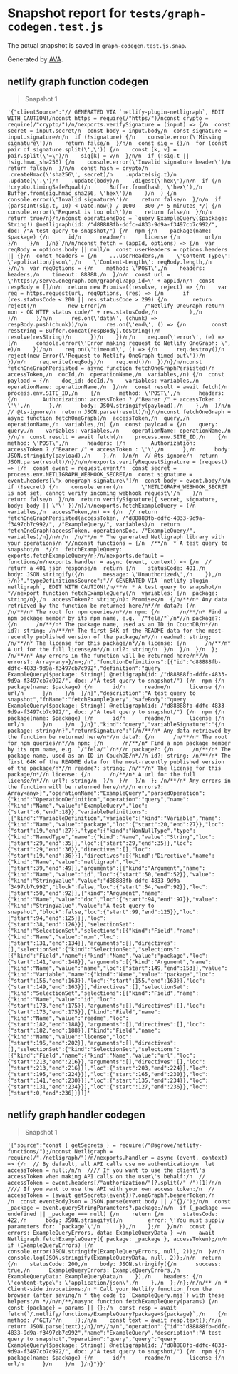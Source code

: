 # Snapshot report for `tests/graph-codegen.test.js`

The actual snapshot is saved in `graph-codegen.test.js.snap`.

Generated by [AVA](https://avajs.dev).

## netlify graph function codegen

> Snapshot 1

    '{"clientSource":"// GENERATED VIA `netlify-plugin-netligraph`, EDIT WITH CAUTION!/nconst https = require(/"https/")/nconst crypto = require(/"crypto/")/n/nexports.verifySignature = (input) => {/n  const secret = input.secret/n  const body = input.body/n  const signature = input.signature/n/n  if (!signature) {/n    console.error(\'Missing signature\')/n    return false/n  }/n/n  const sig = {}/n  for (const pair of signature.split(\',\')) {/n    const [k, v] = pair.split(\'=\')/n    sig[k] = v/n  }/n/n  if (!sig.t || !sig.hmac_sha256) {/n    console.error(\'Invalid signature header\')/n    return false/n  }/n/n  const hash = crypto/n    .createHmac(\'sha256\', secret)/n    .update(sig.t)/n    .update(\'.\')/n    .update(body)/n    .digest(\'hex\')/n/n  if (/n    !crypto.timingSafeEqual(/n      Buffer.from(hash, \'hex\'),/n      Buffer.from(sig.hmac_sha256, \'hex\')/n    )/n  ) {/n    console.error(\'Invalid signature\')/n    return false/n  }/n/n  if (parseInt(sig.t, 10) < Date.now() / 1000 - 300 /* 5 minutes */) {/n    console.error(\'Request is too old\')/n    return false/n  }/n/n  return true/n}/n/nconst operationsDoc = `query ExampleQuery($package: String!) @netligraph(id: /"d88888fb-ddfc-4833-9d9a-f3497cb7c992/", doc: /"A test query to snapshot/") {/n  npm {/n    package(name: $package) {/n      id/n      readme/n      license {/n        url/n      }/n    }/n  }/n}`/n/n/nconst fetch = (appId, options) => {/n  var reqBody = options.body || null/n  const userHeaders = options.headers || {}/n  const headers = {/n    ...userHeaders,/n    \'Content-Type\': \'application/json\',/n    \'Content-Length\': reqBody.length,/n  }/n/n  var reqOptions = {/n    method: \'POST\',/n    headers: headers,/n    timeout: 88888,/n  }/n/n  const url = \'https://serve.onegraph.com/graphql?app_id=\' + appId/n/n  const respBody = []/n/n  return new Promise((resolve, reject) => {/n    var req = https.request(url, reqOptions, (res) => {/n      if (res.statusCode < 200 || res.statusCode > 299) {/n        return reject(/n          new Error(/n            /"Netlify OneGraph return non - OK HTTP status code/" + res.statusCode,/n          ),/n        )/n      }/n/n      res.on(\'data\', (chunk) => respBody.push(chunk))/n/n      res.on(\'end\', () => {/n        const resString = Buffer.concat(respBody).toString()/n        resolve(resString)/n      })/n    })/n/n    req.on(\'error\', (e) => {/n      console.error(\'Error making request to Netlify OneGraph: \', e)/n    })/n/n    req.on(\'timeout\', () => {/n      req.destroy()/n      reject(new Error(\'Request to Netlify OneGraph timed out\'))/n    })/n/n    req.write(reqBody)/n    req.end()/n  })/n}/n/nconst fetchOneGraphPersisted = async function fetchOneGraphPersisted(/n  accessToken,/n  docId,/n  operationName,/n  variables,/n) {/n  const payload = {/n    doc_id: docId,/n    variables: variables,/n    operationName: operationName,/n  }/n/n  const result = await fetch(/n    process.env.SITE_ID,/n    {/n      method: \'POST\',/n      headers: {/n        Authorization: accessToken ? /"Bearer /" + accessToken : \'\',/n      },/n      body: JSON.stringify(payload),/n    },/n  )/n/n  // @ts-ignore/n  return JSON.parse(result)/n}/n/nconst fetchOneGraph = async function fetchOneGraph(/n  accessToken,/n  query,/n  operationName,/n  variables,/n) {/n  const payload = {/n    query: query,/n    variables: variables,/n    operationName: operationName,/n  }/n/n  const result = await fetch(/n    process.env.SITE_ID,/n    {/n      method: \'POST\',/n      headers: {/n        Authorization: accessToken ? /"Bearer /" + accessToken : \'\',/n      },/n      body: JSON.stringify(payload),/n    },/n  )/n/n  // @ts-ignore/n  return JSON.parse(result)/n}/n/n/nexports.verifyRequestSignature = (request) => {/n  const event = request.event/n  const secret = process.env.NETLIGRAPH_WEBHOOK_SECRET/n  const signature = event.headers[\'x-onegraph-signature\']/n  const body = event.body/n/n  if (!secret) {/n    console.error(/n      \'NETLIGRAPH_WEBHOOK_SECRET is not set, cannot verify incoming webhook request\'/n    )/n    return false/n  }/n/n  return verifySignature({ secret, signature, body: body || \'\' })/n}/n/nexports.fetchExampleQuery = (/n  variables,/n  accessToken,/n) => {/n  // return fetchOneGraphPersisted(accessToken, /"d88888fb-ddfc-4833-9d9a-f3497cb7c992/", /"ExampleQuery/", variables)/n  return fetchOneGraph(accessToken, operationsDoc, /"ExampleQuery/", variables)/n}/n/n/n  /n/**/n * The generated Netligraph library with your operations/n *//nconst functions = {/n  /**/n  * A test query to snapshot/n  *//n  fetchExampleQuery: exports.fetchExampleQuery/n}/n/nexports.default = functions/n/nexports.handler = async (event, context) => {/n  // return a 401 json response/n  return {/n    statusCode: 401,/n    body: JSON.stringify({/n      message: \'Unauthorized\',/n    }),/n  }/n}","typeDefinitionsSource":"// GENERATED VIA `netlify-plugin-netligraph`, EDIT WITH CAUTION!/n/**/n * A test query to snapshot/n *//nexport function fetchExampleQuery(/n  variables: {/n  package: string/n},/n  accessToken?: string/n): Promise</n  {/n/**/n* Any data retrieved by the function be returned here/n*//n data?: {/n      /n/**/n* The root for npm queries/n*//n npm: {/n      /n/**/n* Find a npm package member by its npm name, e.g. `/"fela/"`/n*//n package?: {/n      /n/**/n* The package name, used as an ID in CouchDB/n*//n id?: string; /n/**/n* The first 64K of the README data for the most-recently published version of the package/n*//n readme?: string; /n/**/n* The license for this package/n*//n license: {/n      /n/**/n* A url for the full license/n*//n url?: string/n  }/n  }/n  }/n  }; /n/**/n* Any errors in the function will be returned here/n*//n errors?: Array<any>}/n>;/n","functionDefinitions":[{"id":"d88888fb-ddfc-4833-9d9a-f3497cb7c992","definition":"query ExampleQuery($package: String!) @netligraph(id: /"d88888fb-ddfc-4833-9d9a-f3497cb7c992/", doc: /"A test query to snapshot/") {/n  npm {/n    package(name: $package) {/n      id/n      readme/n      license {/n        url/n      }/n    }/n  }/n}","description":"A test query to snapshot","fnName":"fetchExampleQuery","safeBody":"query ExampleQuery($package: String!) @netligraph(id: /"d88888fb-ddfc-4833-9d9a-f3497cb7c992/", doc: /"A test query to snapshot/") {/n  npm {/n    package(name: $package) {/n      id/n      readme/n      license {/n        url/n      }/n    }/n  }/n}","kind":"query","variableSignature":"{/n  package: string/n}","returnSignature":"{/n/**/n* Any data retrieved by the function be returned here/n*//n data?: {/n      /n/**/n* The root for npm queries/n*//n npm: {/n      /n/**/n* Find a npm package member by its npm name, e.g. `/"fela/"`/n*//n package?: {/n      /n/**/n* The package name, used as an ID in CouchDB/n*//n id?: string; /n/**/n* The first 64K of the README data for the most-recently published version of the package/n*//n readme?: string; /n/**/n* The license for this package/n*//n license: {/n      /n/**/n* A url for the full license/n*//n url?: string/n  }/n  }/n  }/n  }; /n/**/n* Any errors in the function will be returned here/n*//n errors?: Array<any>}","operationName":"ExampleQuery","parsedOperation":{"kind":"OperationDefinition","operation":"query","name":{"kind":"Name","value":"ExampleQuery","loc":{"start":6,"end":18}},"variableDefinitions":[{"kind":"VariableDefinition","variable":{"kind":"Variable","name":{"kind":"Name","value":"package","loc":{"start":20,"end":27}},"loc":{"start":19,"end":27}},"type":{"kind":"NonNullType","type":{"kind":"NamedType","name":{"kind":"Name","value":"String","loc":{"start":29,"end":35}},"loc":{"start":29,"end":35}},"loc":{"start":29,"end":36}},"directives":[],"loc":{"start":19,"end":36}}],"directives":[{"kind":"Directive","name":{"kind":"Name","value":"netligraph","loc":{"start":39,"end":49}},"arguments":[{"kind":"Argument","name":{"kind":"Name","value":"id","loc":{"start":50,"end":52}},"value":{"kind":"StringValue","value":"d88888fb-ddfc-4833-9d9a-f3497cb7c992","block":false,"loc":{"start":54,"end":92}},"loc":{"start":50,"end":92}},{"kind":"Argument","name":{"kind":"Name","value":"doc","loc":{"start":94,"end":97}},"value":{"kind":"StringValue","value":"A test query to snapshot","block":false,"loc":{"start":99,"end":125}},"loc":{"start":94,"end":125}}],"loc":{"start":38,"end":126}}],"selectionSet":{"kind":"SelectionSet","selections":[{"kind":"Field","name":{"kind":"Name","value":"npm","loc":{"start":131,"end":134}},"arguments":[],"directives":[],"selectionSet":{"kind":"SelectionSet","selections":[{"kind":"Field","name":{"kind":"Name","value":"package","loc":{"start":141,"end":148}},"arguments":[{"kind":"Argument","name":{"kind":"Name","value":"name","loc":{"start":149,"end":153}},"value":{"kind":"Variable","name":{"kind":"Name","value":"package","loc":{"start":156,"end":163}},"loc":{"start":155,"end":163}},"loc":{"start":149,"end":163}}],"directives":[],"selectionSet":{"kind":"SelectionSet","selections":[{"kind":"Field","name":{"kind":"Name","value":"id","loc":{"start":173,"end":175}},"arguments":[],"directives":[],"loc":{"start":173,"end":175}},{"kind":"Field","name":{"kind":"Name","value":"readme","loc":{"start":182,"end":188}},"arguments":[],"directives":[],"loc":{"start":182,"end":188}},{"kind":"Field","name":{"kind":"Name","value":"license","loc":{"start":195,"end":202}},"arguments":[],"directives":[],"selectionSet":{"kind":"SelectionSet","selections":[{"kind":"Field","name":{"kind":"Name","value":"url","loc":{"start":213,"end":216}},"arguments":[],"directives":[],"loc":{"start":213,"end":216}}],"loc":{"start":203,"end":224}},"loc":{"start":195,"end":224}}],"loc":{"start":165,"end":230}},"loc":{"start":141,"end":230}}],"loc":{"start":135,"end":234}},"loc":{"start":131,"end":234}}],"loc":{"start":127,"end":236}},"loc":{"start":0,"end":236}}}]}'

## netlify graph handler codegen

> Snapshot 1

    '{"source":"const { getSecrets } = require(/"@sgrove/netlify-functions/");/nconst Netligraph = require(/"./netligraph/")/n/nexports.handler = async (event, context) => {/n  // By default, all API calls use no authentication/n  let accessToken = null;/n/n  //// If you want to use the client\'s accessToken when making API calls on the user\'s behalf:/n  // accessToken = event.headers[/"authorization/"]?.split(/" /")[1]/n/n  //// If you want to use the API with your own access token:/n  // accessToken = (await getSecrets(event))?.oneGraph?.bearerToken;/n      /n  const eventBodyJson = JSON.parse(event.body || /"{}/");/n/n  const _package = event.queryStringParameters?.package;/n/n  if (_package === undefined || _package === null) {/n    return {/n      statusCode: 422,/n      body: JSON.stringify({/n        error: \'You must supply parameters for: `package`\'/n      }),/n    };/n  }/n/n  const { errors: ExampleQueryErrors, data: ExampleQueryData } =/n    await Netligraph.fetchExampleQuery({ package: _package }, accessToken);/n/n  if (ExampleQueryErrors) {/n    console.error(JSON.stringify(ExampleQueryErrors, null, 2));/n  }/n/n  console.log(JSON.stringify(ExampleQueryData, null, 2));/n/n  return {/n    statusCode: 200,/n    body: JSON.stringify({/n      success: true,/n      ExampleQueryErrors: ExampleQueryErrors,/n      ExampleQueryData: ExampleQueryData/n    }),/n    headers: {/n      \'content-type\': \'application/json\',/n    },/n  };/n};/n/n/** /n * Client-side invocations:/n * Call your Netlify function from the browser (after saving/n * the code to `ExampleQuery.mjs`) with these helpers:/n *//n/n/**/nasync function fetchExampleQuery(params) {/n  const {package} = params || {};/n  const resp = await fetch(`/.netlify/functions/ExampleQuery?package=${package}`,/n    {/n      method: /"GET/"/n    });/n/n    const text = await resp.text();/n/n    return JSON.parse(text);/n}/n*//n/n","operation":{"id":"d88888fb-ddfc-4833-9d9a-f3497cb7c992","name":"ExampleQuery","description":"A test query to snapshot","operation":"query","query":"query ExampleQuery($package: String!) @netligraph(id: /"d88888fb-ddfc-4833-9d9a-f3497cb7c992/", doc: /"A test query to snapshot/") {/n  npm {/n    package(name: $package) {/n      id/n      readme/n      license {/n        url/n      }/n    }/n  }/n}"}}'

